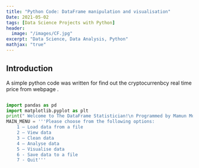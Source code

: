 ```yaml
---
title: "Python Code: DataFrame manipulation and visualisation"
Date: 2021-05-02
tags: [Data Science Projects with Python]
header:
  image: "/images/CF.jpg"
excerpt: "Data Science, Data Analysis, Python"
mathjax: "true"
---
```


## Introduction

A simple python code was written for find out the cryptocurrenbcy real time price from webpage .


```python

import pandas as pd
import matplotlib.pyplot as plt
print(" Welcome to The DataFrame Statistician!\n Programmed by Mamun Monzurul Aziz\n ") 
MAIN_MENU = '''Please choose from the following options: 
    1 – Load data from a file 
    2 – View data 
    3 – Clean data 
    4 – Analyse data 
    5 – Visualise data 
    6 - Save data to a file 
    7 - Quit'''
       
```

